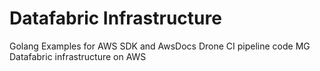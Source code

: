 # Datafabric Infrastructure

Golang Examples for AWS SDK and AwsDocs
Drone CI pipeline code MG Datafabric infrastructure on AWS
